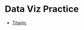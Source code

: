 # Data Viz Practice

* [Titanic](http://htmlpreview.github.io/?https://github.com/ernieja/data-vizs/blob/master/Titanic/titanic.html)
